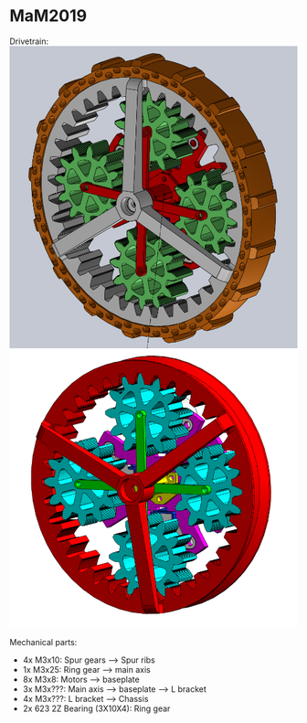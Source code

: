 # MaM2019

Drivetrain:
![Photo](/Pictures/wheelmodule.png)
![Photo](/Pictures/drivetrain.png)

Mechanical parts:
- 4x M3x10: Spur gears --> Spur ribs
- 1x M3x25: Ring gear --> main axis
- 8x M3x8: Motors --> baseplate
- 3x M3x???: Main axis --> baseplate --> L bracket
- 4x M3x???: L bracket --> Chassis
- 2x 623 2Z Bearing (3X10X4): Ring gear
